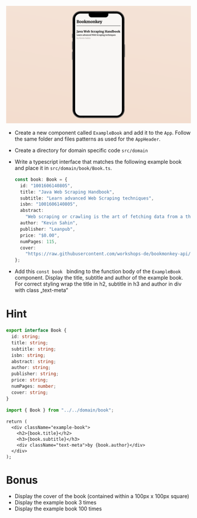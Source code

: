 ![](https://raw.githubusercontent.com/derzeiss/react-typescript-workshop/master/tasks/03-display-an-example-book.png)

- Create a new component called `ExampleBook` and add it to the `App`. Follow the same folder and files patterns as used for the `AppHeader`.
- Create a directory for domain specific code `src/domain`
- Write a typescript interface that matches the following example book and place it in `src/domain/book/Book.ts`.

  ```ts
  const book: Book = {
    id: "1001606140805",
    title: "Java Web Scraping Handbook",
    subtitle: "Learn advanced Web Scraping techniques",
    isbn: "1001606140805",
    abstract:
      "Web scraping or crawling is the art of fetching data from a third party website by downloading and parsing the HTML code to extract the data you want. It can be hard. From bad HTML code to heavy Javascript use and anti-bot techniques, it is often tricky. Lots of companies use it to obtain knowledge ...",
    author: "Kevin Sahin",
    publisher: "Leanpub",
    price: "$0.00",
    numPages: 115,
    cover:
      "https://raw.githubusercontent.com/workshops-de/bookmonkey-api/master/public/covers/1001606140805.png",
  };
  ```

- Add this `const book ` binding to the function body of the `ExampleBook` component. Display the title, subtitle and author of the example book. For correct styling wrap the title in h2, subtitle in h3 and author in div with class „text-meta“

# Hint

```ts
export interface Book {
  id: string;
  title: string;
  subtitle: string;
  isbn: string;
  abstract: string;
  author: string;
  publisher: string;
  price: string;
  numPages: number;
  cover: string;
}
```

```ts
import { Book } from "../../domain/book";
```

```tsx
return (
  <div className="example-book">
    <h2>{book.title}</h2>
    <h3>{book.subtitle}</h3>
    <div className="text-meta">by {book.author}</div>
  </div>
);
```

# Bonus

- Display the cover of the book (contained within a 100px x 100px square)
- Display the example book 3 times
- Display the example book 100 times

